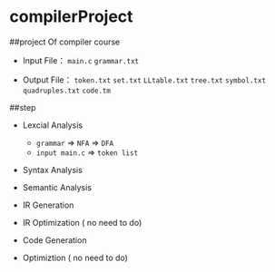 compilerProject
========

##project Of compiler course

- Input File：
  `main.c`
  `grammar.txt`

- Output File：
  `token.txt`
  `set.txt`
  `LLtable.txt`
  `tree.txt`
  `symbol.txt`
  `quadruples.txt`
  `code.tm`

##step

- Lexcial Analysis
  *  `grammar` => `NFA` => `DFA`
  *  `input main.c` => `token list`

- Syntax Analysis

- Semantic Analysis

- IR Generation

- IR Optimization ( no need to do)

- Code Generation

- Optimiztion ( no need to do)

